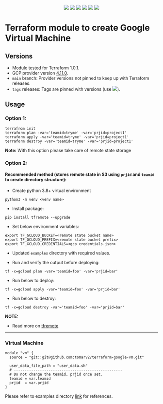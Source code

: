 <p align="center">
    <a href="https://github.com/tomarv2/terraform-google-vm/actions/workflows/pre-commit.yml" alt="Pre Commit">
        <img src="https://github.com/tomarv2/terraform-google-vm/actions/workflows/pre-commit.yml/badge.svg?branch=main" /></a>
    <a href="https://www.apache.org/licenses/LICENSE-2.0" alt="license">
        <img src="https://img.shields.io/github/license/tomarv2/terraform-google-vm" /></a>
    <a href="https://github.com/tomarv2/terraform-google-vm/tags" alt="GitHub tag">
        <img src="https://img.shields.io/github/v/tag/tomarv2/terraform-google-vm" /></a>
    <a href="https://github.com/tomarv2/terraform-google-vm/pulse" alt="Activity">
        <img src="https://img.shields.io/github/commit-activity/m/tomarv2/terraform-google-vm" /></a>
    <a href="https://stackoverflow.com/users/6679867/tomarv2" alt="Stack Exchange reputation">
        <img src="https://img.shields.io/stackexchange/stackoverflow/r/6679867"></a>
    <a href="https://twitter.com/intent/follow?screen_name=varuntomar2019" alt="follow on Twitter">
        <img src="https://img.shields.io/twitter/follow/varuntomar2019?style=social&logo=twitter"></a>
</p>

# Terraform module to create Google Virtual Machine

## Versions

- Module tested for Terraform 1.0.1.
- GCP provider version [4.11.0](https://registry.terraform.io/providers/hashicorp/google/latest).
- `main` branch: Provider versions not pinned to keep up with Terraform releases.
- `tags` releases: Tags are pinned with versions (use <a href="https://github.com/tomarv2/terraform-google-vm/tags" alt="GitHub tag">
        <img src="https://img.shields.io/github/v/tag/tomarv2/terraform-google-vm" /></a>).


## Usage

### Option 1:

```
terrafrom init
terraform plan -var='teamid=tryme' -var='prjid=project1'
terraform apply -var='teamid=tryme' -var='prjid=project1'
terraform destroy -var='teamid=tryme' -var='prjid=project1'
```
**Note:** With this option please take care of remote state storage

### Option 2:

#### Recommended method (stores remote state in S3 using `prjid` and `teamid` to create directory structure):

- Create python 3.8+ virtual environment
```
python3 -m venv <venv name>
```

- Install package:
```
pip install tfremote --upgrade
```

- Set below environment variables:
```
export TF_GCLOUD_BUCKET=<remote state bucket name>
export TF_GCLOUD_PREFIX=<remote state bucket prefix>
export TF_GCLOUD_CREDENTIALS=<gcp credentials.json>
```

- Updated `examples` directory with required values.

- Run and verify the output before deploying:
```
tf -c=gcloud plan -var='teamid=foo' -var='prjid=bar'
```

- Run below to deploy:
```
tf -c=gcloud apply -var='teamid=foo' -var='prjid=bar'
```

- Run below to destroy:
```
tf -c=gcloud destroy -var='teamid=foo' -var='prjid=bar'
```

**NOTE:**

- Read more on [tfremote](https://github.com/tomarv2/tfremote)
---

### Virtual Machine
```
module "vm" {
  source = "git::git@github.com:tomarv2/terraform-google-vm.git"
  
  user_data_file_path = "user_data.sh"
  # --------------------------------------------------
  # Do not change the teamid, prjid once set.
  teamid = var.teamid
  prjid  = var.prjid
}
```

Please refer to examples directory [link](examples) for references.
